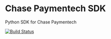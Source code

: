# Chase Paymentech SDK
Python SDK for Chase Paymentech

[![Build Status](https://travis-ci.org/SerenitySoftware/paymentech.svg?branch=master)](https://travis-ci.org/SerenitySoftware/paymentech)
